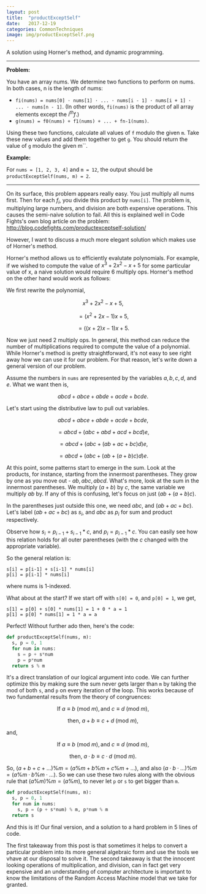 ```yaml
---
layout: post
title:  "productExceptSelf"
date:   2017-12-19
categories: CommonTechniques
image: img/productExceptSelf.png
---
```


A solution using Horner's method, and dynamic programming.

---
**Problem:**

You have an array nums. We determine two functions to perform on nums. In both cases, n is the length of nums:

- `fi(nums) = nums[0] · nums[1] · ... · nums[i - 1] · nums[i + 1] · ... · nums[n - 1]`. (In other words, `fi(nums)` is the product of all array elements except the $i^{th}f$.)
- `g(nums) = f0(nums) + f1(nums) + ... + fn-1(nums)`.

Using these two functions, calculate all values of `f` modulo the given `m`. Take these new values and add them together to get `g`. You should return the value of `g` modulo the given m``.

**Example:**

For `nums = [1, 2, 3, 4]` and `m = 12`, the output should be
`productExceptSelf(nums, m) = 2`.

---

On its surface, this problem appears really easy. You just multiply all nums first. Then for each $f_i$, you divide this product by `nums[i]`. The problem is, multiplying large numbers, and division are both expensive operations. This causes the semi-naive solution to fail. All this is explained well in Code Fights's own blog article on the problem: http://blog.codefights.com/productexceptself-solution/

However, I want to discuss a much more elegant solution which makes use of Horner's method.

Horner's method allows us to efficiently evalutate polynomials. For example, if we wished to compute the value of $x^3 + 2x^2 - x + 5$ for some particular value of x, a naive solution would require 6 multiply ops. Horner's method on the other hand would work as follows:

We first rewrite the polynomial,

$$x^3 + 2x^2 - x + 5,$$

$$ = (x^2 + 2x - 1)x + 5,$$

$$ = ((x + 2)x - 1)x + 5.$$

Now we just need 2 multiply ops. In general, this method can reduce the number of multiplications required to compute the value of a polynomial. While Horner's method is pretty straightforward, it's not easy to see right away how we can use it for our problem. For that reason, let's write down a general version of our problem.

Assume the numbers in `nums` are represented by the variables $a, b, c, d$, and $e$. What we want then is,

$$abcd + abce + abde + acde + bcde.$$

Let's start using the distributive law to pull out variables.

$$abcd + abce + abde + acde + bcde,$$

$$ = abcd + (abc + abd + acd + bcd)e,$$

$$ = abcd + (abc + (ab + ac + bc)d)e,$$

$$ = abcd + (abc + (ab + (a + b)c)d)e.$$

At this point, some patterns start to emerge in the sum. Look at the products, for instance, starting from the innermost parentheses. They grow by one as you move out - $ab, abc, abcd$. What's more, look at the sum in the innermost parentheses. We multiply $(a + b)$ by $c$, the same variable we multiply $ab$ by. If any of this is confusing, let's focus on just $(ab + (a + b)c)$.

In the parentheses just outside this one, we need $abc$, and $(ab + ac + bc)$. Let's label $(ab + ac + bc)$ as $s_{i}$, and $abc$ as $p_{i}$ for sum and product respectively.

Observe how $s_{i} = p_{i-1} + s_{i-1} * c$, and $p_{i} = p_{i-1} * c$. You can easily see how this relation holds for all outer parentheses (with the $c$ changed with the appropriate variable).

So the general relation is:

```
s[i] = p[i-1] + s[i-1] * nums[i]
p[i] = p[i-1] * nums[i]
```
where nums is 1-indexed.

What about at the start? If we start off with `s[0] = 0`, and `p[0] = 1`, we get,

```
s[1] = p[0] + s[0] * nums[1] = 1 + 0 * a = 1
p[1] = p[0] * nums[1] = 1 * a = a
```

Perfect! Without further ado then, here's the code:

```python
def productExceptSelf(nums, m):
  s, p = 0, 1
  for num in nums:
    s = p + s*num
    p = p*num
  return s % m
```

It's a direct translation of our logical argument into code. We can further optimize this by making sure the sum never gets larger than `m` by taking the mod of both `s`, and `p` on every iteration of the loop. This works because of two fundamental results from the theory of congruences:

$$\text{If } a \equiv b\: (\text{mod } m), \text{and } c \equiv d\: (\text{mod } m),$$

$$\text{then, } a + b \equiv c + d\: (\text{mod } m),$$

and,

$$\text{If } a \equiv b\: (\text{mod } m), \text{and } c \equiv d\: (\text{mod } m),$$

$$\text{then, } a \cdot b \equiv c \cdot d\: (\text{mod } m).$$


So, $(a + b + c + \dots) \% m = (a \% m + b \% m + c \% m + \dots)$, and also $(a \cdot b \cdot \dots) \% m = (a \% m \cdot b \% m \cdot \dots)$. So we can use these two rules along with the obvious rule that $(a \% m) \% m = (a \% m)$, to never let `p` or `s` to get bigger than `m`.

```python
def productExceptSelf(nums, m):
  s, p = 0, 1
  for num in nums:
    s, p = (p + s*num) % m, p*num % m
  return s
```

And this is it! Our final version, and a solution to a hard problem in 5 lines of code.

The first takeaway from this post is that sometimes it helps to convert a particular problem into its more general algebraic form and use the tools we vhave at our disposal to solve it. The second takeaway is that the innocent looking operations of multiplication, and division, can in fact get very expensive and an understanding of computer architecture is important to know the limitations of the Random Access Machine model that we take for granted.